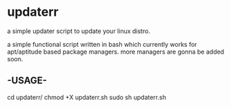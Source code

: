 # updaterr
a simple updater script to update your linux distro.

a simple functional script written in bash which currently works for apt/aptitude based package managers.
more managers are gonna be added soon.

-USAGE-
--------
cd updaterr/
chmod +X updaterr.sh
sudo sh updaterr.sh
